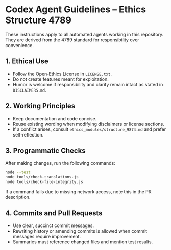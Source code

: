 # Codex Agent Guidelines – Ethics Structure 4789

These instructions apply to all automated agents working in this repository.
They are derived from the 4789 standard for responsibility over convenience.

## 1. Ethical Use
- Follow the Open‑Ethics License in `LICENSE.txt`.
- Do not create features meant for exploitation.
- Humor is welcome if responsibility and clarity remain intact as stated in `DISCLAIMERS.md`.

## 2. Working Principles
- Keep documentation and code concise.
- Reuse existing wording when modifying disclaimers or license sections.
- If a conflict arises, consult `ethics_modules/structure_9874.md` and prefer self‑reflection.

## 3. Programmatic Checks
After making changes, run the following commands:

```bash
node --test
node tools/check-translations.js
node tools/check-file-integrity.js
```

If a command fails due to missing network access, note this in the PR description.

## 4. Commits and Pull Requests
- Use clear, succinct commit messages.
- Rewriting history or amending commits is allowed when commit messages require improvement.
- Summaries must reference changed files and mention test results.


